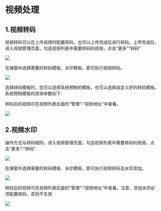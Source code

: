 # 视频处理

## 1.视频转码
视频转码可以在上传视频时配置转码，也可以上传完成后进行转码。上传完成后，进入视频管理页面，勾选视频列表中需要转码的视频，点击“更多”“转码”

![](https://github.com/jdcloudcom/cn/blob/6095a336fd4c1d5c1e448a37e933d569414fe918/image/Video-on-Demand/%E8%A7%86%E9%A2%91%E8%BD%AC%E7%A0%811.png)

在弹窗中选择需要的转码模板、水印模板，即可执行视频转码。

![](https://github.com/jdcloudcom/cn/blob/6095a336fd4c1d5c1e448a37e933d569414fe918/image/Video-on-Demand/%E8%A7%86%E9%A2%91%E8%BD%AC%E7%A0%812.png)

选择转码模板时，您可以选择系统预制的模板，也可以选择自定义好的转码模板。系统预制模板的具体参数如下:


转码后的视频可在视频列表后面的“管理”-“视频地址”中查看。

![](https://github.com/jdcloudcom/cn/blob/6095a336fd4c1d5c1e448a37e933d569414fe918/image/Video-on-Demand/%E8%A7%86%E9%A2%91%E8%BD%AC%E7%A0%813.png)

## 2.视频水印
操作方式与转码相同，进入视频管理页面，勾选视频列表中需要转码的视频，点击“更多”-“转码”

![](https://github.com/jdcloudcom/cn/blob/6095a336fd4c1d5c1e448a37e933d569414fe918/image/Video-on-Demand/%E6%B7%BB%E5%8A%A0%E6%B0%B4%E5%8D%B01.png)

在弹窗中选择需要的转码模板、水印模板，即可执行视频转码及水印添加。

![](https://github.com/jdcloudcom/cn/blob/6095a336fd4c1d5c1e448a37e933d569414fe918/image/Video-on-Demand/%E6%B0%B4%E5%8D%B0%E8%AE%BE%E7%BD%AE2.png)

转码后的视频可在视频列表后面的“管理”-“视频地址”中查看。注意，添加水印必须配置转码，否则不生效

![](https://github.com/jdcloudcom/cn/blob/cn-Video-on-Demand/image/Video-on-Demand/%E6%B7%BB%E5%8A%A0%E6%B0%B4%E5%8D%B033.png)



